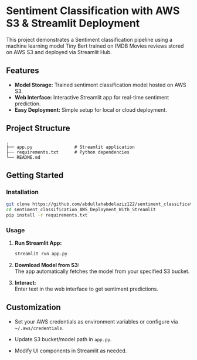 # Sentiment Classification with AWS S3 & Streamlit Deployment

This project demonstrates a Sentiment classification pipeline using a machine learning model Tiny Bert trained on IMDB Movies reviews stored on AWS S3 and deployed via Streamlit Hub.

## Features

- **Model Storage:** Trained sentiment classification model hosted on AWS S3.
- **Web Interface:** Interactive Streamlit app for real-time sentiment prediction.
- **Easy Deployment:** Simple setup for local or cloud deployment.

## Project Structure

```
.
├── app.py                # Streamlit application
├── requirements.txt      # Python dependencies
└── README.md
```

## Getting Started


### Installation

```bash
git clone https://github.com/abdullahabdelaziz122/sentiment_classification_AWS_Deployment_With_Streamlit.git
cd sentiment_classification_AWS_Deployment_With_Streamlit
pip install -r requirements.txt
```


### Usage

1. **Run Streamlit App:**
    ```bash
    streamlit run app.py
    ```

2. **Download Model from S3:**  
    The app automatically fetches the model from your specified S3 bucket.


3. **Interact:**  
    Enter text in the web interface to get sentiment predictions.


## Customization

- Set your AWS credentials as environment variables or configure via `~/.aws/credentials`.

- Update S3 bucket/model path in `app.py`.

- Modify UI components in Streamlit as needed.